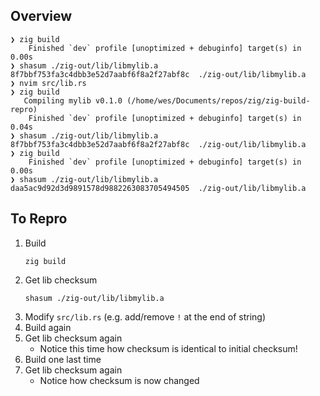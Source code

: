 ## Overview

```
❯ zig build
    Finished `dev` profile [unoptimized + debuginfo] target(s) in 0.00s
❯ shasum ./zig-out/lib/libmylib.a
8f7bbf753fa3c4dbb3e52d7aabf6f8a2f27abf8c  ./zig-out/lib/libmylib.a
❯ nvim src/lib.rs
❯ zig build
   Compiling mylib v0.1.0 (/home/wes/Documents/repos/zig/zig-build-repro)
    Finished `dev` profile [unoptimized + debuginfo] target(s) in 0.04s
❯ shasum ./zig-out/lib/libmylib.a
8f7bbf753fa3c4dbb3e52d7aabf6f8a2f27abf8c  ./zig-out/lib/libmylib.a
❯ zig build
    Finished `dev` profile [unoptimized + debuginfo] target(s) in 0.00s
❯ shasum ./zig-out/lib/libmylib.a
daa5ac9d92d3d9891578d9882263083705494505  ./zig-out/lib/libmylib.a
```

## To Repro

1. Build
    ```
    zig build
    ```
2. Get lib checksum
    ```
    shasum ./zig-out/lib/libmylib.a
    ```
3. Modify `src/lib.rs` (e.g. add/remove `!` at the end of string)
4. Build again
5. Get lib checksum again
    - Notice this time how checksum is identical to initial checksum!
6. Build one last time
7. Get lib checksum again
    - Notice how checksum is now changed
